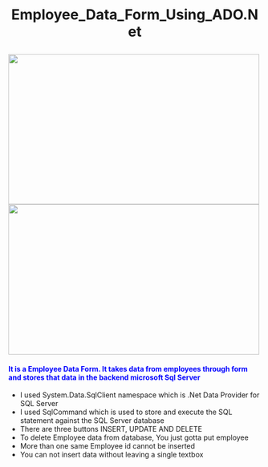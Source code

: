 # <p align = "center"> Employee_Data_Form_Using_ADO.Net <p/>

 <img src = "https://user-images.githubusercontent.com/88729010/187035479-aa395585-692d-43e6-9509-cd5abec24f18.png" width = "500" height = "300" />  <img src = "https://user-images.githubusercontent.com/88729010/187035490-afdfb048-00ed-4769-a400-4a79ce930d2e.png" width = "500" height = "300" />
 
<h4 style = "color: blue"> It is a Employee Data Form. It takes data from employees through form and stores that data in the backend microsoft Sql Server</h4>

<ul type = "disc">
  <li>I used System.Data.SqlClient namespace which is .Net Data Provider for SQL Server</li>
  <li>I used SqlCommand which is used to store and execute the SQL statement against the SQL Server database</li>
  <li>There are three buttons INSERT, UPDATE AND DELETE </li>
  <li>To delete Employee data from database, You just gotta put employee</li>
  <li>More than one same Employee id cannot be inserted</li>
  <li>You can not insert data without leaving a single textbox</li>
</ul>
